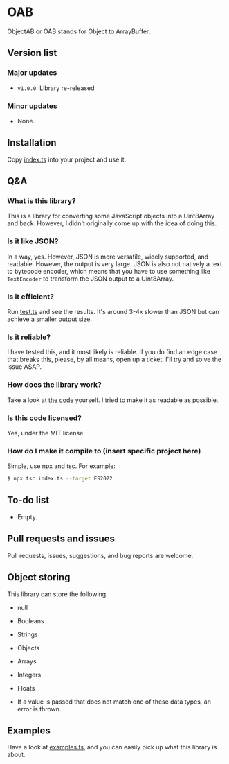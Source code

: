 # OAB

ObjectAB or OAB stands for Object to ArrayBuffer.

## Version list

### Major updates

* `v1.0.0`: Library re-released

### Minor updates

* None.

## Installation

Copy [index.ts](./index.ts) into your project and use it.

## Q&A

### What is this library?

This is a library for converting some JavaScript objects into a Uint8Array and back. However, I didn't originally come up with the idea of doing this.

### Is it like JSON?

In a way, yes. However, JSON is more versatile, widely supported, and readable. However, the output is very large. JSON is also not natively a text to bytecode encoder, which means that you have to use something like `TextEncoder` to transform the JSON output to a Uint8Array.

### Is it efficient?

Run [test.ts](./test.ts) and see the results. It's around 3-4x slower than JSON but can achieve a smaller output size.

### Is it reliable?

I have tested this, and it most likely is reliable. If you do find an edge case that breaks this, please, by all means, open up a ticket. I'll try and solve the issue ASAP.

### How does the library work?

Take a look at [the code](./index.ts) yourself. I tried to make it as readable as possible.

### Is this code licensed?

Yes, under the MIT license.

### How do I make it compile to (insert specific project here)

Simple, use npx and tsc. For example:

```bash
$ npx tsc index.ts --target ES2022
```

## To-do list

* Empty.

## Pull requests and issues

Pull requests, issues, suggestions, and bug reports are welcome.

## Object storing

This library can store the following:

* null
* Booleans
* Strings
* Objects
* Arrays
* Integers
* Floats

* If a value is passed that does not match one of these data types, an error is thrown.

## Examples

Have a look at [examples.ts](./examples.ts), and you can easily pick up what this library is about.